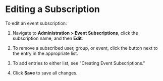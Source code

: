 [title]: # (Editing a Subscription)
[tags]: # (Editing a Subscription)
[priority]: # (20)

# Editing a Subscription

To edit an event subscription:

1. Navigate to **Administration > Event Subscriptions**, click the subscription name, and then **Edit**.

2. To remove a subscribed user, group, or event, click the button next to the entry in the appropriate list.

3. To add entries to either list, see "Creating Event Subscriptions."

4. Click **Save** to save all changes.
